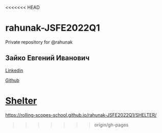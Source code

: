 <<<<<<< HEAD
# rahunak-JSFE2022Q1
Private repository for @rahunak

## Зайко Евгений Иванович

[Linkedin](https://www.linkedin.com/in/rahunak/)

[Github](https://github.com/rahunak)

[Shelter](https://rolling-scopes-school.github.io/rahunak-JSFE2022Q1/SHELTER/)
=======
https://rolling-scopes-school.github.io/rahunak-JSFE2022Q1/SHELTER/
>>>>>>> origin/gh-pages

